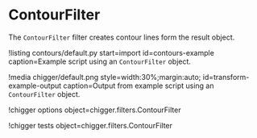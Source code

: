 # ContourFilter

The `ContourFilter` filter creates contour lines form the result object.

!listing contours/default.py
         start=import
         id=contours-example
         caption=Example script using an `ContourFilter` object.

!media chigger/default.png
       style=width:30%;margin:auto;
       id=transform-example-output
       caption=Output from example script using an `ContourFilter` object.

!chigger options object=chigger.filters.ContourFilter

!chigger tests object=chigger.filters.ContourFilter
